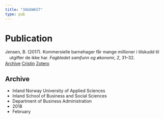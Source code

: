 ```yaml
---
title: "3AG6W6ST"
type: pub
---
```

<h1>Publication</h1>
<article id="csl-bib-container-3AG6W6ST" class="csl-bib-container">
  <div class="csl-bib-body" style="line-height: 1.35; padding-left: 1em; text-indent:-1em;">
  <div class="csl-entry">Jensen, B. (2017). Kommersielle barnehager f&#xE5;r mange millioner i tilskudd til utgifter de ikke har. <i>Fagbladet samfunn og &#xF8;konomi</i>, <i>2</i>, 31&#x2013;32.</div>
</div>
  <div class="csl-bib-buttons">
    <a href="#taxonomy-article-3AG6W6ST" class="csl-bib-button">Archive</a>
    <a href alt="Cristin URL" class="csl-bib-button">Cristin</a>
    <a href alt="Zotero URL" class="csl-bib-button">Zotero</a>
  </div>
  <div id="csl-bib-meta-container-3AG6W6ST"></div>
</article>
<div id="csl-bib-meta-3AG6W6ST" class="csl-bib-meta">
  <article id="taxonomy-article-3AG6W6ST" class="taxonomy-article">
    <h1>Archive</h1>
    <ul>
      <li>Inland Norway University of Applied Sciences</li>
      <li>Inland School of Business and Social Sciences</li>
      <li>Department of Business Administration</li>
      <li>2018</li>
      <li>February</li>
    </ul>
  </article>
</div>
